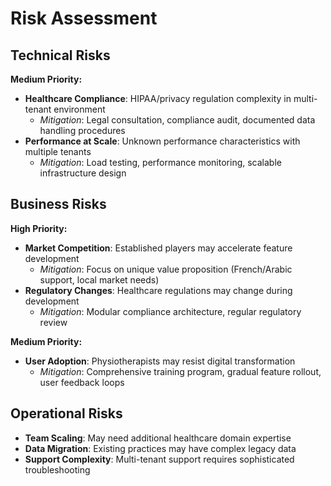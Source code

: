 # Risk Assessment

## Technical Risks

**Medium Priority:**
- **Healthcare Compliance**: HIPAA/privacy regulation complexity in multi-tenant environment
  - *Mitigation*: Legal consultation, compliance audit, documented data handling procedures
- **Performance at Scale**: Unknown performance characteristics with multiple tenants
  - *Mitigation*: Load testing, performance monitoring, scalable infrastructure design

## Business Risks

**High Priority:**
- **Market Competition**: Established players may accelerate feature development
  - *Mitigation*: Focus on unique value proposition (French/Arabic support, local market needs)
- **Regulatory Changes**: Healthcare regulations may change during development
  - *Mitigation*: Modular compliance architecture, regular regulatory review

**Medium Priority:**
- **User Adoption**: Physiotherapists may resist digital transformation
  - *Mitigation*: Comprehensive training program, gradual feature rollout, user feedback loops

## Operational Risks

- **Team Scaling**: May need additional healthcare domain expertise
- **Data Migration**: Existing practices may have complex legacy data
- **Support Complexity**: Multi-tenant support requires sophisticated troubleshooting
